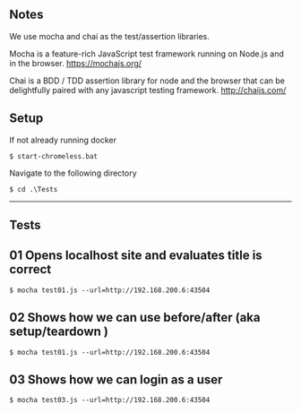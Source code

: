 Notes
---
We use mocha and chai as the test/assertion libraries.

Mocha is a feature-rich JavaScript test framework running on Node.js and in the browser. https://mochajs.org/

Chai is a BDD / TDD assertion library for node and the browser that can be delightfully paired with any javascript testing framework. http://chaijs.com/

Setup
---
If not already running docker

````
$ start-chromeless.bat
````

Navigate to the following directory

```
$ cd .\Tests
```
----
Tests
-

01 Opens localhost site and evaluates title is correct
-

```
$ mocha test01.js --url=http://192.168.200.6:43504
```

02 Shows how we can use before/after (aka setup/teardown )
-
```
$ mocha test01.js --url=http://192.168.200.6:43504
```

03 Shows how we can login as a user
-
```
$ mocha test03.js --url=http://192.168.200.6:43504
```
